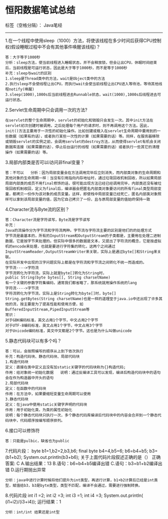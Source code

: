 # 恒阳数据笔试总结

标签（空格分隔）： Java笔经

---

1.在一个线程中使用sleep（1000）方法，将使该线程在多少时间后获得CPU控制权(假设睡眠过程中不会有其他事件唤醒该线程)？
	
	答：大于等于1000秒	
	分析：sleep方法，使当前线程进入睡眠状态，并不会释放锁，但会让出CPU，休眠时间结束后，当前线程是可运行状态，因此是大于等于1000秒，而不是等于1000秒
	补充：sleep与wait的区别
	1.sleep是Thread类中的方法，wait是Object类中的方法	                             
	2.执行sleep不会使线程让出CPU，而执行wait会使当前线程让出CPU进入等待池，等待其他线程notify(唤醒)
	3.sleep(1000),1000s后当前线程进去Runnable状态，wait(1000),1000s后线程进去可运行状态。
2.Servlet生命周期中只会调用一次的方法?

	在servlet的整个生命周期中，servlet的初始化和销毁只会发生一次。其中init方法在servlet初次创建时被调用，之后处理每个用户的请求时，则不再调用这个方法。因此，init()方法主要用于一次性的初始化操作。比如创建或载入在servlet生命周期中要用到的一些数据（如果有的话），或者执行某些一次性的计算（如果需要的话）等。同样，在服务器移除或销毁servlet的实例之前，会调用servlet的destroy方法，从而使得servlet有机会关闭数据库连接（如果需要的话），停止后台运行的线程（如果需要的话）或者执行一些其它的清理操作（如果需要的话）等。 
3.局部内部类是否可以i访问非final变量？

	答：不可以	分析：因为局部变量会在方法调用完毕后立刻消失，而内部类对象的生命周期和其他对象的生命周期一样：当没有引用指向内存地址时，通过垃圾回收机制回收，所以如果局部局部内部类的成员不用final修饰的话，很可能出现方法已经已经调用完毕，内部类还没有被垃圾回收机制收回，定义为final后，编译器会把匿名内部类对象要访问的所有final类型局部变量，都拷贝一份作为该对象的成员变量。这样，即使栈中局部变量已经死亡，匿名内部类对象照样可以拿到该局部变量的值，因为它自己拷贝了一份，且与原局部变量的值始终保持一致
4.Character流与Byte流的区别？

	答：Character流是字符读写，Byte流是字节读写
	补充：
	Java的流操作分为字节流和字符流两种。字节流与字符流主要的区别是他们的的处理方式
	字节流是最基本的，所有的InputStream和OutputStream的子类都是，主要用在处理二进制数据，它是按字节来处理的。但实际中很多的数据是文本，又提出了字符流的概念，它是按虚拟机的encode来处理，也就是要进行字符集的转化，这两个之间通过 InputStreamReader,OutputStreamWriter来关联，实际上是通过byte[]和String来关联。
	在实际开发中出现的汉字问题实际上都是在字符流和字节流之间转化不统一而造成的。
	字节流---->字符流
	字节流转化为字符流，实际上就是byte[]转化为String时，
	public String(byte bytes[], String charsetName)
	有一个关键的参数字符集编码，通常我们都省略了，那系统就用操作系统的lang
	字符流---->字节流
	字符流转化为字节流，实际上是String转化为byte[]时，byte[] String.getBytes(String charsetName)也是一样的道理至于java.io中还出现了许多其他的流，按主要是为了提高性能和使用方便，如BufferedInputStream,PipedInputStream等
	常识：
	对于GBK编码标准，英文占用1个字节，中文占用2个字节
	对于UTF-8编码标准，英文占用1个字节，中文占用3个字节
	对于Unicode编码标准，英文中文都是2个字节。这也是为什么叫做unicode
5.静态代码块可以有多个吗？
	
	答：可以，会按照编写的顺序从上到下依次执行
	补充：构造代码块、静态代码块、局部代码块	
	1.构造代码块
	定义：直接在类中定义且没有加static关键字的代码块称为{}构造代码;
	作用：给对象统一初始化数据	说明：通过反编译工具可以发现，编译后构造代码块中的语句会在作为构造器中开头的语句
	2.局部代码块
	定义：在函数中的代码块
	作用：在方法中，如果要缩短变量生命周期可以使用
	3.静态代码块
	定义：在java中使用static关键字声明的代码块
	作用：用于初始化类，为类的属性初始化
	说明：每个静态代码块只执行一次，多个静态代码库编译后代码块中的内容会合并到一个静态代码块中，代码顺序按编写顺序排列。
6.接口可以修饰符
	
	答：只能是pulbic，缺省也为public
7.代码片段： 
	byte
	b1=1,b2=2,b3,b6; 
	final byte b4=4,b5=6; 
	b6=b4+b5; 
	b3=(b1+b2); 
	System.out.println(b3+b6);
	关于上面代码片段叙述正确的是（）
	正确答案: C 
	A.输出结果：13
	B.语句：b6=b4+b5编译出错
	C.语句：b3=b1+b2编译出错
	D.运行期抛出异常
	
	分析：java中进行计算时候将他们提升为int类型，再进行计算，b1+b2计算后已经是int类型，赋值给b3，b3是byte类型，类型不匹配，编译不会通过，需要进行强制转换。
8.代码片段
	int i1 =2;
	int i2 =3;
	int i3 =1;
	int i4 =3;
	System.out.println( (i1+i2)/(i3+i4));
  运行结果：1

    分析：int/int 结果还是int型





